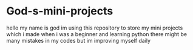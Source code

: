 # God-s-mini-projects


hello my name is god im using this repository to store my mini projects which i made when i was a beginner and learning python there might be many mistakes in my codes but im improving myself daily
